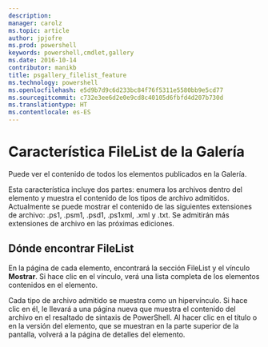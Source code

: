 ```yaml
---
description: 
manager: carolz
ms.topic: article
author: jpjofre
ms.prod: powershell
keywords: powershell,cmdlet,gallery
ms.date: 2016-10-14
contributor: manikb
title: psgallery_filelist_feature
ms.technology: powershell
ms.openlocfilehash: e5d9b7d9c6d233bc84f76f5311e5580bb9e5cd77
ms.sourcegitcommit: c732e3ee6d2e0e9cd8c40105d6fbfd4d207b730d
ms.translationtype: HT
ms.contentlocale: es-ES
---
```

# <a name="filelist-feature-in-the-gallery"></a>Característica FileList de la Galería

Puede ver el contenido de todos los elementos publicados en la Galería. 

Esta característica incluye dos partes: enumera los archivos dentro del elemento y muestra el contenido de los tipos de archivo admitidos. Actualmente se puede mostrar el contenido de las siguientes extensiones de archivo: .ps1, .psm1, .psd1, .ps1xml, .xml y .txt. Se admitirán más extensiones de archivo en las próximas ediciones. 

## <a name="where-to-find-filelist"></a>Dónde encontrar FileList
En la página de cada elemento, encontrará la sección FileList y el vínculo **Mostrar**. Si hace clic en el vínculo, verá una lista completa de los elementos contenidos en el elemento.

Cada tipo de archivo admitido se muestra como un hipervínculo. Si hace clic en él, le llevará a una página nueva que muestra el contenido del archivo en el resaltado de sintaxis de PowerShell. Al hacer clic en el título o en la versión del elemento, que se muestran en la parte superior de la pantalla, volverá a la página de detalles del elemento.

